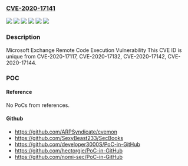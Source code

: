 ### [CVE-2020-17141](https://cve.mitre.org/cgi-bin/cvename.cgi?name=CVE-2020-17141)
![](https://img.shields.io/static/v1?label=Product&message=Microsoft%20Exchange%20Server%202016%20Cumulative%20Update%2017&color=blue)
![](https://img.shields.io/static/v1?label=Product&message=Microsoft%20Exchange%20Server%202016%20Cumulative%20Update%2018&color=blue)
![](https://img.shields.io/static/v1?label=Product&message=Microsoft%20Exchange%20Server%202019%20Cumulative%20Update%206&color=blue)
![](https://img.shields.io/static/v1?label=Product&message=Microsoft%20Exchange%20Server%202019%20Cumulative%20Update%207&color=blue)
![](https://img.shields.io/static/v1?label=Version&message=n%2Fa&color=blue)
![](https://img.shields.io/static/v1?label=Vulnerability&message=Remote%20Code%20Execution&color=brighgreen)

### Description

Microsoft Exchange Remote Code Execution Vulnerability This CVE ID is unique from CVE-2020-17117, CVE-2020-17132, CVE-2020-17142, CVE-2020-17144.

### POC

#### Reference
No PoCs from references.

#### Github
- https://github.com/ARPSyndicate/cvemon
- https://github.com/SexyBeast233/SecBooks
- https://github.com/developer3000S/PoC-in-GitHub
- https://github.com/hectorgie/PoC-in-GitHub
- https://github.com/nomi-sec/PoC-in-GitHub

